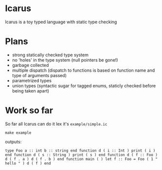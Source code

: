 Icarus
======

Icarus is a toy typed language with static type checking


Plans
=====

* strong statically checked type system
* no 'holes' in the type system (null pointers be gone!)
* garbage collected
* multiple dispatch (dispatch to functions is based on function name and type of arguments passed)
* parametrized types
* union types (syntactic sugar for tagged enums, staticly checked before being taken apart)

Work so far
===========

So far all Icarus can do it lex it's `example/simple.ic`

    make example

outputs:

    type Foo a :: int b :: string end function d ( i :: Int ) print ( i ) end function d ( s :: String ) print ( s ) end function d ( f :: Foo ) d ( f . a ) d ( f . b ) end function main ( ) let f :: Foo = Foo ( 1 " hello " ) d ( f ) end 

